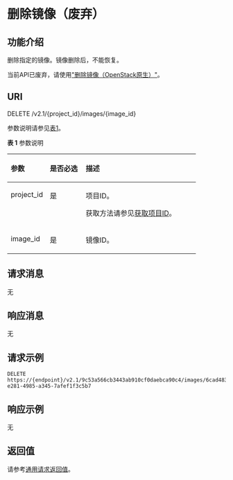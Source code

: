 # 删除镜像（废弃）<a name="ZH-CN_TOPIC_0065817699"></a>

## 功能介绍<a name="zh-cn_topic_0057973130_section46534580"></a>

删除指定的镜像。镜像删除后，不能恢复。

当前API已废弃，请使用["删除镜像（OpenStack原生）"](https://support.huaweicloud.com/api-ims/ims_03_0706.html)。

## URI<a name="zh-cn_topic_0057973130_section16158042"></a>

DELETE /v2.1/\{project\_id\}/images/\{image\_id\}

参数说明请参见[表1](#zh-cn_topic_0057973130_zh-cn_topic_0020212650_table62669527)。

**表 1**  参数说明

<a name="zh-cn_topic_0057973130_zh-cn_topic_0020212650_table62669527"></a>
<table><thead align="left"><tr id="zh-cn_topic_0057973130_zh-cn_topic_0020212650_row33894570"><th class="cellrowborder" valign="top" width="20.74%" id="mcps1.2.4.1.1"><p id="p5187119"><a name="p5187119"></a><a name="p5187119"></a>参数</p>
</th>
<th class="cellrowborder" valign="top" width="19.05%" id="mcps1.2.4.1.2"><p id="p17503500"><a name="p17503500"></a><a name="p17503500"></a>是否必选</p>
</th>
<th class="cellrowborder" valign="top" width="60.209999999999994%" id="mcps1.2.4.1.3"><p id="p8497414"><a name="p8497414"></a><a name="p8497414"></a>描述</p>
</th>
</tr>
</thead>
<tbody><tr id="zh-cn_topic_0057973130_zh-cn_topic_0020212650_row8419032"><td class="cellrowborder" valign="top" width="20.74%" headers="mcps1.2.4.1.1 "><p id="zh-cn_topic_0057973130_zh-cn_topic_0020212650_p10852974"><a name="zh-cn_topic_0057973130_zh-cn_topic_0020212650_p10852974"></a><a name="zh-cn_topic_0057973130_zh-cn_topic_0020212650_p10852974"></a>project_id</p>
</td>
<td class="cellrowborder" valign="top" width="19.05%" headers="mcps1.2.4.1.2 "><p id="zh-cn_topic_0057973130_zh-cn_topic_0020212650_p6675738"><a name="zh-cn_topic_0057973130_zh-cn_topic_0020212650_p6675738"></a><a name="zh-cn_topic_0057973130_zh-cn_topic_0020212650_p6675738"></a>是</p>
</td>
<td class="cellrowborder" valign="top" width="60.209999999999994%" headers="mcps1.2.4.1.3 "><p id="p37593705"><a name="p37593705"></a><a name="p37593705"></a>项目ID。</p>
<p id="p1180512217438"><a name="p1180512217438"></a><a name="p1180512217438"></a>获取方法请参见<a href="获取项目ID.md">获取项目ID</a>。</p>
</td>
</tr>
<tr id="zh-cn_topic_0057973130_row132721948105411"><td class="cellrowborder" valign="top" width="20.74%" headers="mcps1.2.4.1.1 "><p id="zh-cn_topic_0057973130_p11272124885417"><a name="zh-cn_topic_0057973130_p11272124885417"></a><a name="zh-cn_topic_0057973130_p11272124885417"></a>image_id</p>
</td>
<td class="cellrowborder" valign="top" width="19.05%" headers="mcps1.2.4.1.2 "><p id="zh-cn_topic_0057973130_p11272104895417"><a name="zh-cn_topic_0057973130_p11272104895417"></a><a name="zh-cn_topic_0057973130_p11272104895417"></a>是</p>
</td>
<td class="cellrowborder" valign="top" width="60.209999999999994%" headers="mcps1.2.4.1.3 "><p id="zh-cn_topic_0057973130_p11272948145412"><a name="zh-cn_topic_0057973130_p11272948145412"></a><a name="zh-cn_topic_0057973130_p11272948145412"></a>镜像ID。</p>
</td>
</tr>
</tbody>
</table>

## 请求消息<a name="zh-cn_topic_0057973130_section35161875"></a>

无

## 响应消息<a name="zh-cn_topic_0057973130_section48021419"></a>

无

## 请求示例<a name="zh-cn_topic_0057973130_section29539590"></a>

```
DELETE https://{endpoint}/v2.1/9c53a566cb3443ab910cf0daebca90c4/images/6cad483b-e281-4985-a345-7afef1f3c5b7
```

## 响应示例<a name="section5751181218241"></a>

无

## 返回值<a name="zh-cn_topic_0057973130_section3564114017426"></a>

请参考[通用请求返回值](通用请求返回值.md)。

